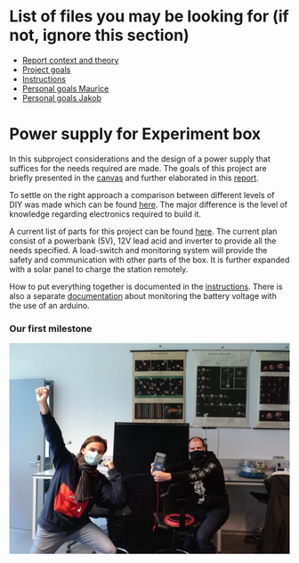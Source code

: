 # List of files you may be looking for (if not, ignore this section)
- [Report context and theory](./documentation/report_context_theory.md)
- [Project goals](./documentation/project_foals.md)
- [Instructions](./documentation/Instructions.md)
- [Personal goals Maurice](./documentation/Personal_Goals_Maurice.md)
- [Personal goals Jakob](./documentation/personal_goals_jakob.md)

# Power supply for Experiment box

In this subproject considerations and the design of a power supply that suffices for the needs required are made.
The goals of this project are briefly presented in the [canvas](./documentation/project_canvas_ps.pptx) and further elaborated in this [report](./documentation/report_context_theory.md).

To settle on the right approach a comparison between different levels of DIY was made which can be found [here](./documentation/Comparison_powerbank_DIY.md).
The major difference is the level of knowledge regarding electronics required to build it.

A current list of parts for this project can be found [here](./documentation/list_of_components.md).
The current plan consist of a powerbank (5V), 12V lead acid and inverter to provide all the needs specified.
A load-switch and monitoring system will provide the safety and communication with other parts of the box.
It is further expanded with a solar panel to charge the station remotely.

How to put everything together is documented in the [instructions](./documentation/Instructions.md). 
There is also a separate [documentation](./documentation/Arduino/Arduino_Instructions.md) about monitoring the battery voltage with the use of an arduino.

### Our first milestone
![milestone](./documentation/images/milestone.jpeg)
